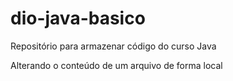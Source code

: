# dio-java-basico
Repositório para armazenar código do curso Java

Alterando o conteúdo de um arquivo de forma local